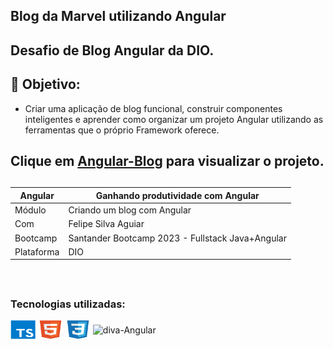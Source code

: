 ## Blog da Marvel utilizando Angular


## Desafio de Blog Angular da DIO.
<h2 id="objetivo">🚀 <b>Objetivo:</b></h2>

- Criar uma aplicação de blog funcional, construir componentes inteligentes e aprender como organizar um projeto Angular utilizando as ferramentas que o próprio Framework oferece.


## Clique em [Angular-Blog](https://github.com/Elbiabuglio/Angular-Blog/) para visualizar o projeto.
##

| Angular    | Ganhando produtividade com Angular               |
|------------|--------------------------------------------------|
| Módulo     | Criando um blog com Angular                      |
| Com        | Felipe Silva Aguiar                              |
| Bootcamp   | Santander Bootcamp 2023 - Fullstack Java+Angular |
| Plataforma | DIO                                              |

<br>

##
### Tecnologias utilizadas:

<div>
   <img align="center" alt="diva-Ts" height="30" width="40" src="https://raw.githubusercontent.com/devicons/devicon/master/icons/typescript/typescript-plain.svg">
   <img align="center" alt="diva-HTML" height="30" width="40" src="https://raw.githubusercontent.com/devicons/devicon/master/icons/html5/html5-original.svg">
   <img align="center" alt="diva-CSS" height="30" width="40" src="https://raw.githubusercontent.com/devicons/devicon/master/icons/css3/css3-original.svg">
   <img align="center" alt="diva-Angular" height="30" width="40" src="https://cdn.jsdelivr.net/gh/devicons/devicon/icons/angularjs/angularjs-original.svg">
</div>



